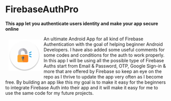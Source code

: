# FirebaseAuthPro
**This app let you authenticate users identity and make your app secure online**

<img src="app/src/main/res/mipmap-xhdpi/ic_launcher_round.png" align="left"
width="100"
    hspace="10" vspace="10">

An ultimate Android App for all kind of Firebase Authentication with the goal of helping beginner Android Developers. I have also added some useful comments for some codes and conditions for the auth to work properly. In this app I will be using all the possible type of Firebase Auths start from Email & Password, OTP, Google Sign-in & more that are offered by Firebase so keep an eye on the repo as I thrive to update the app very often as I become free. By building an app like this my goal is to make it easy for the beginners to integrate Firebase Auth into their app and it will make it easy for me to use the same code for my future projects.
